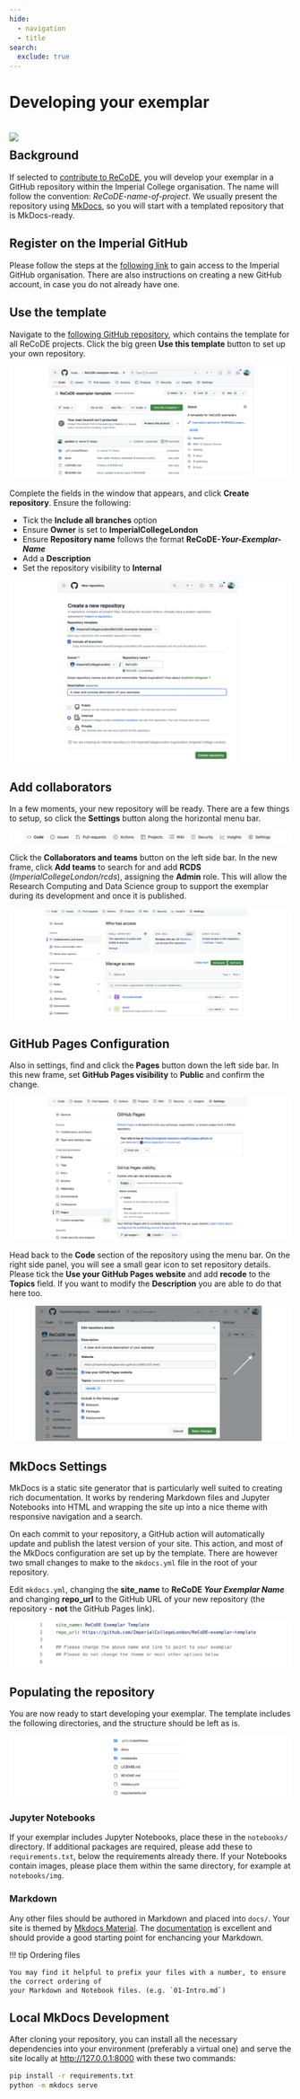 ```yaml
---
hide:
  - navigation
  - title
search:
  exclude: true
---
```


<style>
  .gs-about {
    position: relative;
    width: 350px;
    left: 60%;
    margin-top: -10%;
    margin-bottom: -4%;
  }

  @media (max-width: 1024px) {
    .gs-about {
      position: relative;
      width: 30%;
      left: 0%;
      margin-top: -5%;
    }
  }

  @media (max-width: 720px) {
    .gs-about {
      position: relative;
      width: 90%;
      left: 5%;
      margin-top: -5%;
    }
  }

</style>

# Developing your exemplar

<img class="gs-about" src="../assets/img/gs_banner.png"/>

## Background

If selected to [contribute to ReCoDE](contribute.md), you will develop your exemplar in a GitHub repository within the Imperial College organisation. The name will follow the convention: *ReCoDE-name-of-project*. We usually present the repository using [MkDocs](https://www.mkdocs.org/), so you will start with a templated repository that is MkDocs-ready.

## Register on the Imperial GitHub

Please follow the steps at the [following link](https://www.imperial.ac.uk/admin-services/ict/self-service/research-support/research-support-systems/github/working-with-githubcom/) to gain access to the Imperial GitHub organisation. There are also instructions on creating a new GitHub account, in case you do not already have one.

## Use the template

Navigate to the [following GitHub repository](https://github.com/ImperialCollegeLondon/ReCoDE-exemplar-template), which contains the template for all ReCoDE projects. Click the big green **Use this template** button to set up your own repository.

![Use this template button](assets/img/github/use-this-template.png)

Complete the fields in the window that appears, and click **Create repository**. Ensure the following:

- Tick the **Include all branches** option
- Ensure **Owner** is set to **ImperialCollegeLondon**
- Ensure **Repository name** follows the format **ReCoDE-*Your-Exemplar-Name***
- Add a **Description**
- Set the repository visibility to **Internal**

![Create the repo](assets/img/github/create-repo.png)

## Add collaborators

In a few moments, your new repository will be ready. There are a few things to setup, so click the **Settings** button along the horizontal menu bar.

![Settings bar](assets/img/github/settings-button.png)

Click the **Collaborators and teams** button on the left side bar. In the new frame, click **Add teams** to search for and add **RCDS** (*ImperialCollegeLondon/rcds*), assigning the **Admin** role. This will allow the Research Computing and Data Science group to support the exemplar during its development and once it is published.

![Collaborators frame](assets/img/github/collaborators.png)

## GitHub Pages Configuration

Also in settings, find and click the **Pages** button down the left side bar. In this new frame, set **GitHub Pages visibility** to **Public** and confirm the change.

![GitHub Pages settings](assets/img/github/gh-pages.png)

Head back to the **Code** section of the repository using the menu bar. On the right side panel, you will see a small gear icon to set repository details. Please tick the **Use your GitHub Pages website** and add **recode** to the **Topics** field. If you want to modify the **Description** you are able to do that here too.

![Repository details](assets/img/github/repo-details.png)

## MkDocs Settings

MkDocs is a static site generator that is particularly well suited to creating rich documentation. It works by rendering Markdown files and Jupyter Notebooks into HTML and wrapping the site up into a nice theme with responsive navigation and a search.

On each commit to your repository, a GitHub action will automatically update and publish the latest version of your site. This action, and most of the MkDocs configuration are set up by the template. There are however two small changes to make to the `mkdocs.yml` file in the root of your repository.

Edit `mkdocs.yml`, changing the **site_name** to **ReCoDE *Your Exemplar Name*** and changing **repo_url** to the GitHub URL of your new repository (the repository - **not** the GitHub Pages link).

![MkDocs settings](assets/img/github/mkdocs-yml.png)

## Populating the repository

You are now ready to start developing your exemplar. The template includes the following directories, and the structure should be left as is.

![Files and directories listing](assets/img/github/dir-listing.png)

### Jupyter Notebooks

If your exemplar includes Jupyter Notebooks, place these in the `notebooks/` directory. If additional packages are required, please add these to `requirements.txt`, below the requirements already there. If your Notebooks contain images, please place them within the same directory, for example at `notebooks/img`.

### Markdown

Any other files should be authored in Markdown and placed into `docs/`. Your site is themed by [Mkdocs Material](https://squidfunk.github.io/mkdocs-material/).
The [documentation](https://squidfunk.github.io/mkdocs-material/reference/) is
excellent and should provide a good starting point for enchancing your Markdown.

!!! tip Ordering files
    
    You may find it helpful to prefix your files with a number, to ensure the correct ordering of
    your Markdown and Notebook files. (e.g. `01-Intro.md`)


## Local MkDocs Development

After cloning your repository, you can install all the necessary dependencies into your environment
(preferably a virtual one) and serve the site locally at http://127.0.0.1:8000 with these two commands:

```bash
pip install -r requirements.txt
python -m mkdocs serve
```
